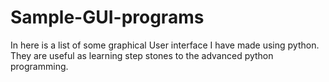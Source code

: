 # Sample-GUI-programs
In here is a list of some graphical User interface I have made using python. They are useful as learning step stones to the advanced python programming. 
